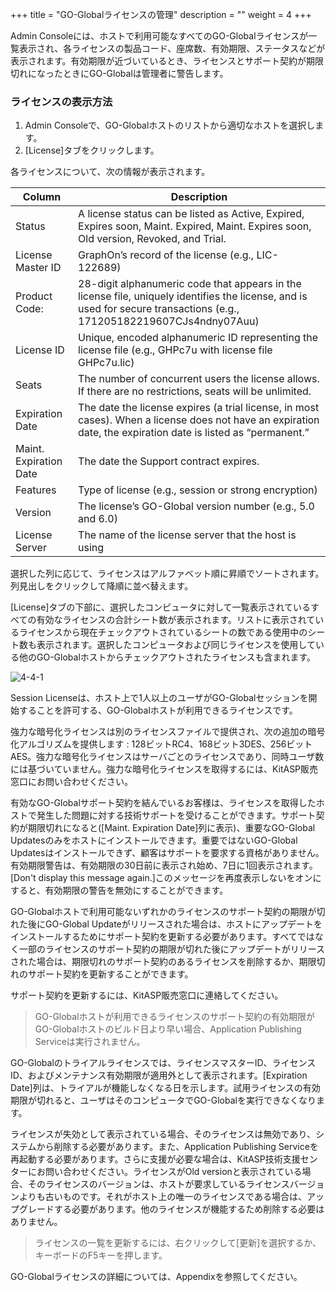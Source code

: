 +++
title = "GO-Globalライセンスの管理"
description = ""
weight = 4
+++


Admin Consoleには、ホストで利用可能なすべてのGO-Globalライセンスが一覧表示され、各ライセンスの製品コード、座席数、有効期限、ステータスなどが表示されます。有効期限が近づいているとき、ライセンスとサポート契約が期限切れになったときにGO-Globalは管理者に警告します。

### ライセンスの表示方法

1. Admin Consoleで、GO-Globalホストのリストから適切なホストを選択します。
2. [License]タブをクリックします。

各ライセンスについて、次の情報が表示されます。

| Column                 | Description                                                                                                                                                            |
|------------------------|------------------------------------------------------------------------------------------------------------------------------------------------------------------------|
| Status                 | A license status can be listed as Active, Expired, Expires soon, Maint. Expired, Maint. Expires soon, Old version, Revoked, and Trial.                                 |
| License Master ID      | GraphOn’s record of the license (e.g., LIC-122689)                                                                                                                     |
| Product Code:          | 28-digit alphanumeric code that appears in the license file, uniquely identifies the license, and is used for secure transactions (e.g., 171205182219607CJs4ndny07Auu) |
| License ID             | Unique, encoded alphanumeric ID representing the license file (e.g., GHPc7u with license file GHPc7u.lic)                                                              |
| Seats                  | The number of concurrent users the license allows. If there are no restrictions, seats will be unlimited.                                                              |
| Expiration Date        | The date the license expires (a trial license, in most cases). When a license does not have an expiration date, the expiration date is listed as “permanent.”          |
| Maint. Expiration Date | The date the Support contract expires.                                                                                                                                 |
| Features               | Type of license (e.g., session or strong encryption)                                                                                                                   |
| Version                | The license’s GO-Global version number (e.g., 5.0 and 6.0)                                                                                                             |
| License Server         | The name of the license server that the host is using                                                                                                                  |

選択した列に応じて、ライセンスはアルファベット順に昇順でソートされます。列見出しをクリックして降順に並べ替えます。

[License]タブの下部に、選択したコンピュータに対して一覧表示されているすべての有効なライセンスの合計シート数が表示されます。リストに表示されているライセンスから現在チェックアウトされているシートの数である使用中のシート数も表示されます。選択したコンピュータおよび同じライセンスを使用している他のGO-Globalホストからチェックアウトされたライセンスも含まれます。

![4-4-1](/images/4-4-1.png)

Session Licenseは、ホスト上で1人以上のユーザがGO-Globalセッションを開始することを許可する、GO-Globalホストが利用できるライセンスです。

強力な暗号化ライセンスは別のライセンスファイルで提供され、次の追加の暗号化アルゴリズムを提供します : 128ビットRC4、168ビット3DES、256ビットAES。強力な暗号化ライセンスはサーバごとのライセンスであり、同時ユーザ数には基づいていません。強力な暗号化ライセンスを取得するには、KitASP販売窓口にお問い合わせください。

有効なGO-Globalサポート契約を結んでいるお客様は、ライセンスを取得したホストで発生した問題に対する技術サポートを受けることができます。サポート契約が期限切れになると([Maint. Expiration Date]列に表示)、重要なGO-Global Updatesのみをホストにインストールできます。重要ではないGO-Global Updatesはインストールできず、顧客はサポートを要求する資格がありません。有効期限警告は、有効期限の30日前に表示され始め、7日に1回表示されます。[Don't display this message again.]このメッセージを再度表示しないをオンにすると、有効期限の警告を無効にすることができます。

GO-Globalホストで利用可能ないずれかのライセンスのサポート契約の期限が切れた後にGO-Global Updateがリリースされた場合は、ホストにアップデートをインストールするためにサポート契約を更新する必要があります。すべてではなく一部のライセンスのサポート契約の期限が切れた後にアップデートがリリースされた場合は、期限切れのサポート契約のあるライセンスを削除するか、期限切れのサポート契約を更新することができます。

サポート契約を更新するには、KitASP販売窓口に連絡してください。

>GO-Globalホストが利用できるライセンスのサポート契約の有効期限がGO-Globalホストのビルド日より早い場合、Application Publishing Serviceは実行されません。

GO-Globalのトライアルライセンスでは、ライセンスマスターID、ライセンスID、およびメンテナンス有効期限が適用外として表示されます。[Expiration Date]列は、トライアルが機能しなくなる日を示します。試用ライセンスの有効期限が切れると、ユーザはそのコンピュータでGO-Globalを実行できなくなります。

ライセンスが失効として表示されている場合、そのライセンスは無効であり、システムから削除する必要があります。また、Application Publishing Serviceを再起動する必要があります。さらに支援が必要な場合は、KitASP技術支援センターにお問い合わせください。ライセンスがOld versionと表示されている場合、そのライセンスのバージョンは、ホストが要求しているライセンスバージョンよりも古いものです。それがホスト上の唯一のライセンスである場合は、アップグレードする必要があります。他のライセンスが機能するため削除する必要はありません。

>ライセンスの一覧を更新するには、右クリックして[更新]を選択するか、キーボードのF5キーを押します。

GO-Globalライセンスの詳細については、Appendixを参照してください。
